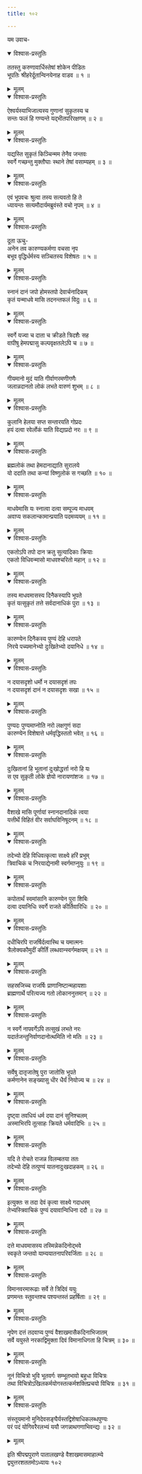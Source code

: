 ```yaml
---
title: १०२

---
```

यम उवाच-  

<details open><summary>विश्वास-प्रस्तुतिः</summary>

ततस्तु करुणावार्धिस्तेषां शोकेन पीडितः  
भूपतिः श्रीहरेर्दूतान्विनयेनाह वाडव ॥ १ ॥
</details>

<details><summary>मूलम्</summary>

ततस्तु करुणावार्धिस्तेषां शोकेन पीडितः  
भूपतिः श्रीहरेर्दूतान्विनयेनाह वाडव ॥ १ ॥
</details>



<details open><summary>विश्वास-प्रस्तुतिः</summary>

ऐश्वर्यस्याभिजात्यस्य गुणानां सुकृतस्य च  
सन्तः फलं हि गण्यन्ते यद्भीतपरिरक्षणम् ॥ २ ॥
</details>

<details><summary>मूलम्</summary>

ऐश्वर्यस्याभिजात्यस्य गुणानां सुकृतस्य च  
सन्तः फलं हि गण्यन्ते यद्भीतपरिरक्षणम् ॥ २ ॥
</details>



<details open><summary>विश्वास-प्रस्तुतिः</summary>

यद्यस्ति सुकृतं किञ्चिन्मम तेनैव जन्तवः  
स्वर्गे गच्छन्तु मुक्तौघाः स्थाने तेषां वसाम्यहम् ॥ ३ ॥
</details>

<details><summary>मूलम्</summary>

यद्यस्ति सुकृतं किञ्चिन्मम तेनैव जन्तवः  
स्वर्गे गच्छन्तु मुक्तौघाः स्थाने तेषां वसाम्यहम् ॥ ३ ॥
</details>



<details open><summary>विश्वास-प्रस्तुतिः</summary>

एवं भूपवचः श्रुत्वा तस्य सत्यवतो हि ते  
ध्यायन्तः सत्यमौदार्यमब्रुवंस्ते वचो नृपम् ॥ ४ ॥
</details>

<details><summary>मूलम्</summary>

एवं भूपवचः श्रुत्वा तस्य सत्यवतो हि ते  
ध्यायन्तः सत्यमौदार्यमब्रुवंस्ते वचो नृपम् ॥ ४ ॥
</details>



<details open><summary>विश्वास-प्रस्तुतिः</summary>

दूता ऊचु-  
अनेन तव कारुण्यकर्मणा वचसा नृप  
बभूव वृद्धिर्धर्मस्य सञ्चितस्य विशेषतः ॥ ५ ॥
</details>

<details><summary>मूलम्</summary>

दूता ऊचु-  
अनेन तव कारुण्यकर्मणा वचसा नृप  
बभूव वृद्धिर्धर्मस्य सञ्चितस्य विशेषतः ॥ ५ ॥
</details>



<details open><summary>विश्वास-प्रस्तुतिः</summary>

स्नानं दानं जपो होमस्तपो देवार्चनादिकम्  
कृतं यन्माधवे मासि तदनन्तफलं विदुः ॥ ६ ॥
</details>

<details><summary>मूलम्</summary>

स्नानं दानं जपो होमस्तपो देवार्चनादिकम्  
कृतं यन्माधवे मासि तदनन्तफलं विदुः ॥ ६ ॥
</details>



<details open><summary>विश्वास-प्रस्तुतिः</summary>

स्वर्गे यज्वा च दाता च क्रीडते त्रिदशैः सह  
वापीषु हेमपद्मासु कल्पवृक्षतलेऽपि च ॥ ७ ॥
</details>

<details><summary>मूलम्</summary>

स्वर्गे यज्वा च दाता च क्रीडते त्रिदशैः सह  
वापीषु हेमपद्मासु कल्पवृक्षतलेऽपि च ॥ ७ ॥
</details>



<details open><summary>विश्वास-प्रस्तुतिः</summary>

गीयमानो मुदं याति गीर्वाणरमणीगणैः  
जलान्नदानतो लोकं लभते वारुणं शुभम् ॥ ८ ॥
</details>

<details><summary>मूलम्</summary>

गीयमानो मुदं याति गीर्वाणरमणीगणैः  
जलान्नदानतो लोकं लभते वारुणं शुभम् ॥ ८ ॥
</details>



<details open><summary>विश्वास-प्रस्तुतिः</summary>

कुलानि हेलया सप्त सन्तारयति गोप्रदः  
हयं दत्वा रवेर्लोकं याति विद्याप्रदो नरः ॥ ९ ॥
</details>

<details><summary>मूलम्</summary>

कुलानि हेलया सप्त सन्तारयति गोप्रदः  
हयं दत्वा रवेर्लोकं याति विद्याप्रदो नरः ॥ ९ ॥
</details>



<details open><summary>विश्वास-प्रस्तुतिः</summary>

ब्रह्मलोकं तथा हेमदानाद्याति सुरालये  
यो ददाति तथा कन्यां विष्णुलोकं स गच्छति ॥ १० ॥
</details>

<details><summary>मूलम्</summary>

ब्रह्मलोकं तथा हेमदानाद्याति सुरालये  
यो ददाति तथा कन्यां विष्णुलोकं स गच्छति ॥ १० ॥
</details>



<details open><summary>विश्वास-प्रस्तुतिः</summary>

माधवेमासि यः स्नात्वा दत्वा सम्पूज्य माधवम्  
अवाप्य सकलान्कामान्प्रयाति पदमव्ययम् ॥ ११ ॥
</details>

<details><summary>मूलम्</summary>

माधवेमासि यः स्नात्वा दत्वा सम्पूज्य माधवम्  
अवाप्य सकलान्कामान्प्रयाति पदमव्ययम् ॥ ११ ॥
</details>



<details open><summary>विश्वास-प्रस्तुतिः</summary>

एकतोऽपि तपो दान क्रतु सुत्यादिकाः क्रियाः  
एकतो विधिवन्मासो माधवश्चरितो महान् ॥ १२ ॥
</details>

<details><summary>मूलम्</summary>

एकतोऽपि तपो दान क्रतु सुत्यादिकाः क्रियाः  
एकतो विधिवन्मासो माधवश्चरितो महान् ॥ १२ ॥
</details>



<details open><summary>विश्वास-प्रस्तुतिः</summary>

तस्य माधवमासस्य दिनैकस्यापि भूपते  
कृतं यत्सुकृतं तत्ते सर्वदानाधिकं पुरा ॥ १३ ॥
</details>

<details><summary>मूलम्</summary>

तस्य माधवमासस्य दिनैकस्यापि भूपते  
कृतं यत्सुकृतं तत्ते सर्वदानाधिकं पुरा ॥ १३ ॥
</details>



<details open><summary>विश्वास-प्रस्तुतिः</summary>

कारुण्येन दिनैकस्य पुण्यं देहि धरापते  
निरये पच्यमानेभ्यो दुःखितेभ्यो दयानिधे ॥ १४ ॥
</details>

<details><summary>मूलम्</summary>

कारुण्येन दिनैकस्य पुण्यं देहि धरापते  
निरये पच्यमानेभ्यो दुःखितेभ्यो दयानिधे ॥ १४ ॥
</details>



<details open><summary>विश्वास-प्रस्तुतिः</summary>

न दयासदृशो धर्मो न दयासदृशं तपः  
न दयासदृशं दानं न दयासदृशः सखा ॥ १५ ॥
</details>

<details><summary>मूलम्</summary>

न दयासदृशो धर्मो न दयासदृशं तपः  
न दयासदृशं दानं न दयासदृशः सखा ॥ १५ ॥
</details>



<details open><summary>विश्वास-प्रस्तुतिः</summary>

पुण्यदः पुण्यमाप्नोति नरो लक्षगुणं सदा  
कारुण्येन विशेषात्ते धर्मवृद्धिस्ततो भवेत् ॥ १६ ॥
</details>

<details><summary>मूलम्</summary>

पुण्यदः पुण्यमाप्नोति नरो लक्षगुणं सदा  
कारुण्येन विशेषात्ते धर्मवृद्धिस्ततो भवेत् ॥ १६ ॥
</details>



<details open><summary>विश्वास-प्रस्तुतिः</summary>

दुःखितानां हि भूतानां दुःखोद्धर्त्ता नरो हि यः  
स एव सुकृती लोके ज्ञेयो नारायणांशजः ॥ १७ ॥
</details>

<details><summary>मूलम्</summary>

दुःखितानां हि भूतानां दुःखोद्धर्त्ता नरो हि यः  
स एव सुकृती लोके ज्ञेयो नारायणांशजः ॥ १७ ॥
</details>



<details open><summary>विश्वास-प्रस्तुतिः</summary>

वैशाखे मासि पूर्णायां स्नानदानादिकं त्वया  
यत्तीर्थे विहितं वीर सर्वाघविनिषूदनम् ॥ १८ ॥
</details>

<details><summary>मूलम्</summary>

वैशाखे मासि पूर्णायां स्नानदानादिकं त्वया  
यत्तीर्थे विहितं वीर सर्वाघविनिषूदनम् ॥ १८ ॥
</details>



<details open><summary>विश्वास-प्रस्तुतिः</summary>

तदेभ्यो देहि विधिवत्कृत्वा साक्ष्ये हरिं प्रभुम्  
त्रिवाचिकं च निरयाद्येनामी स्वर्गमाप्नुयुः ॥ १९ ॥
</details>

<details><summary>मूलम्</summary>

तदेभ्यो देहि विधिवत्कृत्वा साक्ष्ये हरिं प्रभुम्  
त्रिवाचिकं च निरयाद्येनामी स्वर्गमाप्नुयुः ॥ १९ ॥
</details>



<details open><summary>विश्वास-प्रस्तुतिः</summary>

कपोतार्थं स्वमांसानि कारुण्येन पुरा शिबिः  
दत्वा दयानिधिः स्वर्गे राजते कीर्तिवारिधिः ॥ २० ॥
</details>

<details><summary>मूलम्</summary>

कपोतार्थं स्वमांसानि कारुण्येन पुरा शिबिः  
दत्वा दयानिधिः स्वर्गे राजते कीर्तिवारिधिः ॥ २० ॥
</details>



<details open><summary>विश्वास-प्रस्तुतिः</summary>

दधीचिरपि राजर्षिर्दत्वास्थि च यमात्मनः  
त्रैलोक्यकौमुदीं कीर्तिं लब्धवान्स्वर्गमक्षयम् ॥ २१ ॥
</details>

<details><summary>मूलम्</summary>

दधीचिरपि राजर्षिर्दत्वास्थि च यमात्मनः  
त्रैलोक्यकौमुदीं कीर्तिं लब्धवान्स्वर्गमक्षयम् ॥ २१ ॥
</details>



<details open><summary>विश्वास-प्रस्तुतिः</summary>

सहस्रजिच्च राजर्षिः प्राणानिष्टान्महायशाः  
ब्राह्मणार्थे परित्यज्य गतो लोकाननुत्तमान् ॥ २२ ॥
</details>

<details><summary>मूलम्</summary>

सहस्रजिच्च राजर्षिः प्राणानिष्टान्महायशाः  
ब्राह्मणार्थे परित्यज्य गतो लोकाननुत्तमान् ॥ २२ ॥
</details>



<details open><summary>विश्वास-प्रस्तुतिः</summary>

न स्वर्गे नापवर्गेऽपि तत्सुखं लभते नरः  
यदार्तजन्तुनिर्वाणदानोत्थमिति नो मतिः ॥ २३ ॥
</details>

<details><summary>मूलम्</summary>

न स्वर्गे नापवर्गेऽपि तत्सुखं लभते नरः  
यदार्तजन्तुनिर्वाणदानोत्थमिति नो मतिः ॥ २३ ॥
</details>



<details open><summary>विश्वास-प्रस्तुतिः</summary>

सर्वेषु दातृजातेषु पुरा जातोसि भूपते  
कर्मणानेन सङ्ख्यासु धीर धैर्यं नियोज्य च ॥ २४ ॥
</details>

<details><summary>मूलम्</summary>

सर्वेषु दातृजातेषु पुरा जातोसि भूपते  
कर्मणानेन सङ्ख्यासु धीर धैर्यं नियोज्य च ॥ २४ ॥
</details>



<details open><summary>विश्वास-प्रस्तुतिः</summary>

दृष्ट्वा तवधियं धर्म दया दानं सुनिश्चलम्  
अस्माभिरपि तूत्साहः क्रियते धर्मवादिभिः ॥ २५ ॥
</details>

<details><summary>मूलम्</summary>

दृष्ट्वा तवधियं धर्म दया दानं सुनिश्चलम्  
अस्माभिरपि तूत्साहः क्रियते धर्मवादिभिः ॥ २५ ॥
</details>



<details open><summary>विश्वास-प्रस्तुतिः</summary>

यदि ते रोचते राजन्न विलम्बतया ततः  
तदेभ्यो देहि तत्पुण्यं यातनादुःखदाहकम् ॥ २६ ॥
</details>

<details><summary>मूलम्</summary>

यदि ते रोचते राजन्न विलम्बतया ततः  
तदेभ्यो देहि तत्पुण्यं यातनादुःखदाहकम् ॥ २६ ॥
</details>



<details open><summary>विश्वास-प्रस्तुतिः</summary>

इत्युक्तः स तदा देवं कृत्वा साक्ष्ये गदाधरम्  
तेभ्यस्त्रिवाचिकं पुण्यं दयावान्विधिना ददौ ॥ २७ ॥
</details>

<details><summary>मूलम्</summary>

इत्युक्तः स तदा देवं कृत्वा साक्ष्ये गदाधरम्  
तेभ्यस्त्रिवाचिकं पुण्यं दयावान्विधिना ददौ ॥ २७ ॥
</details>



<details open><summary>विश्वास-प्रस्तुतिः</summary>

दत्ते माधवमासस्य तस्मिन्नेकदिनोद्भवे  
स्वकृते जन्तवो याम्ययातनापरिवर्जिताः ॥ २८ ॥
</details>

<details><summary>मूलम्</summary>

दत्ते माधवमासस्य तस्मिन्नेकदिनोद्भवे  
स्वकृते जन्तवो याम्ययातनापरिवर्जिताः ॥ २८ ॥
</details>



<details open><summary>विश्वास-प्रस्तुतिः</summary>

विमानवरमारूढाः सर्वे ते त्रिदिवं ययुः  
प्रणमन्तः स्तुवन्तश्च पश्यन्तस्तं प्रहर्षिताः ॥ २९ ॥
</details>

<details><summary>मूलम्</summary>

विमानवरमारूढाः सर्वे ते त्रिदिवं ययुः  
प्रणमन्तः स्तुवन्तश्च पश्यन्तस्तं प्रहर्षिताः ॥ २९ ॥
</details>



<details open><summary>विश्वास-प्रस्तुतिः</summary>

नृपेण दत्तं तदवाप्य पुण्यं वैशाखमासैकदिनाभिजातम्  
सर्वे ययुस्ते नरकाद्विमुक्ता दिवं विमानाधिगता हि चित्रम् ॥ ३० ॥
</details>

<details><summary>मूलम्</summary>

नृपेण दत्तं तदवाप्य पुण्यं वैशाखमासैकदिनाभिजातम्  
सर्वे ययुस्ते नरकाद्विमुक्ता दिवं विमानाधिगता हि चित्रम् ॥ ३० ॥
</details>



<details open><summary>विश्वास-प्रस्तुतिः</summary>

नूनं विचित्रो भुवि भूतवर्गः सम्भूतभावो बहुधा विचित्रः  
तथा विचित्रोऽखिलकर्मयोगस्तत्कर्मशक्तिप्रचयो विचित्रः ॥ ३१ ॥
</details>

<details><summary>मूलम्</summary>

नूनं विचित्रो भुवि भूतवर्गः सम्भूतभावो बहुधा विचित्रः  
तथा विचित्रोऽखिलकर्मयोगस्तत्कर्मशक्तिप्रचयो विचित्रः ॥ ३१ ॥
</details>



<details open><summary>विश्वास-प्रस्तुतिः</summary>

संस्तूयमानो मुनिदेवसङ्घैर्यस्तद्विशेषाधिकलब्धपुण्यः  
परं पदं योगिवरैरलभ्यं ययौ जगन्नाथगणाभिवन्द्यः ॥ ३२ ॥
</details>

<details><summary>मूलम्</summary>

संस्तूयमानो मुनिदेवसङ्घैर्यस्तद्विशेषाधिकलब्धपुण्यः  
परं पदं योगिवरैरलभ्यं ययौ जगन्नाथगणाभिवन्द्यः ॥ ३२ ॥
</details>


इति श्रीपद्मपुराणे पातालखण्डे वैशाखमासमाहात्म्ये  
द्व्युत्तरशततमोऽध्यायः १०२